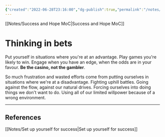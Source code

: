 ```yaml
---
{"created":"2022-06-28T23:16:00","dg-publish":true,"permalink":"/notes/thinking-in-bets/","dgPassFrontmatter":true,"updated":"2025-01-19T22:29:15.223+01:00"}
---
```


[[Notes/Success and Hope MoC\|Success and Hope MoC]]

# Thinking in bets
Put yourself in situations where you're at an advantage. Play games you're likely to win. Engage when you have an edge, when the odds are in your favour. **Be the casino, not the gambler**.

So much frustration and wasted efforts come from putting ourselves in situations where we're at a disadvantage. Fighting uphill battles. Going against the flow, against our natural drives.
Forcing ourselves into doing things we don't want to do.
Using all of our limited willpower because of a wrong environment.

---
## References
[[Notes/Set up yourself for success\|Set up yourself for success]]